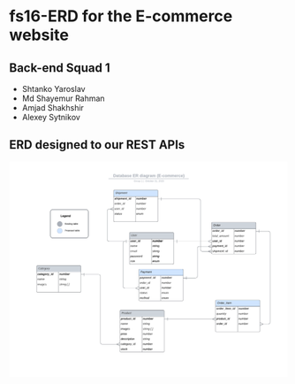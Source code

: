 # fs16-ERD for the E-commerce website

## Back-end Squad 1

 - Shtanko Yaroslav
 - Md Shayemur Rahman
 - Amjad Shakhshir
 - Alexey Sytnikov

## ERD designed to our REST APIs

![ERD](/erd-ecommerce.png)


